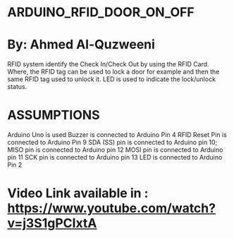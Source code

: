# ARDUINO_RFID_DOOR_ON_OFF
# By: Ahmed Al-Quzweeni
RFID system identify the Check In/Check Out by using the RFID Card. 
Where, the RFID tag can be used to lock a door for example and then the same RFID tag used to unlock it. 
LED is used to indicate the lock/unlock status.

# ASSUMPTIONS
Arduino Uno is used
Buzzer is connected to Arduino Pin 4
RFID Reset Pin is connected to Arduino Pin 9
SDA (SS) pin is connected to Arduino pin 10;
MISO pin is connected to Arduino pin 12
MOSI pin is connected to Arduino pin 11
SCK pin is connected to Arduino pin 13
LED is connected to Arduino Pin 2

# Video Link available in : https://www.youtube.com/watch?v=j3S1gPCIxtA
